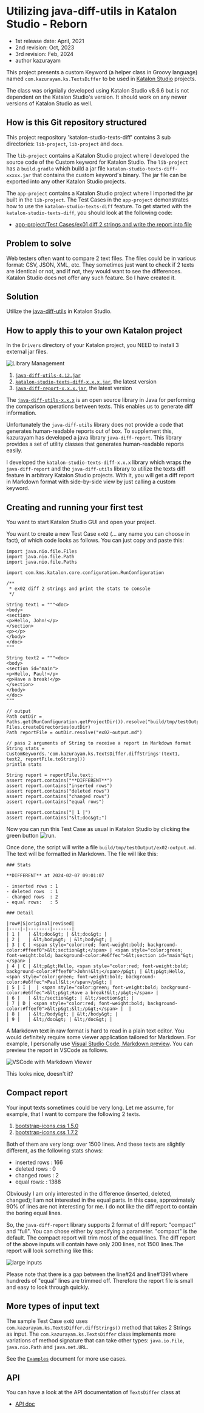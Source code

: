 # Utilizing java-diff-utils in Katalon Studio - Reborn

- 1st release date: April, 2021
- 2nd revision: Oct, 2023
- 3rd revision: Feb, 2024
- author kazurayam

This project presents a custom Keyword (a helper class in Groovy language) named `com.kazurayam.ks.TextsDiffer` to be used in [Katalon Studio](https://www.katalon.com/) projects.

The class was orignially developed using Katalon Studio v8.6.6 but is not dependent on the Katalon Studio's version. It should work on any newer versions of Katalon Studio as well.

## How is this Git repository structured

This project reqpository 'katalon-studio-texts-diff' contains 3 sub directories: `lib-project`, `lib-project` and `docs`.

The `lib-project` contains a Katalon Studio project where I developed the source code of the Custom keyword for Katalon Studio. The `lib-project` has a `build.gradle` which build a jar file `katalon-studio-texts-diff-xxxxx.jar` that contains the custom keyword's binary. The jar file can be exported into any other Katalon Studio projects.

The `app-project` contains a Katalon Studio project where I imported the jar built in the `lib-project`. The Test Cases in the `app-project` demonstrates how to use the `katalon-studio-texts-diff` feature. To get started with the `katalon-studio-texts-diff`, you should look at the following code:

- [app-project/Test Cases/ex01 diff 2 strings and write the report into file](https://github.com/kazurayam/katalon-studio-texts-diff/blob/develop/app-project/Scripts/ex01%20diff%202%20strings%20and%20write%20the%20report%20into%20file/Script1696166007171.groovy)

## Problem to solve

Web testers often want to compare 2 text files. The files could be in various format: CSV, JSON, XML, etc. They sometimes just want to check if 2 texts are identical or not, and if not, they would want to see the differences. Katalon Studio does not offer any such feature. So I have created it.

## Solution

Utilize the [java-diff-utils](https://github.com/java-diff-utils/java-diff-utils/wiki) in Katalon Studio.


## How to apply this to your own Katalon project

In the `Drivers` directory of your Katalon project, you NEED to install 3 external jar files.

![Library Management](https://kazurayam.github.io/katalon-studio-texts-diff/images/LibraryManagement.png)

1. [`java-diff-utils-4.12.jar`](https://mvnrepository.com/artifact/io.github.java-diff-utils/java-diff-utils/4.12)
2. [`katalon-studio-texts-diff-x.x.x.jar`](https://github.com/kazurayam/katalon-studio-texts-diff/releases), the latest version
3. [`java-diff-report-x.x.x.jar`](https://github.com/kazurayam/java-diff-report/releases), the latest version

The [`java-diff-utils-x.x.x`](https://github.com/java-diff-utils/java-diff-utils) is an open source library in Java for performing the comparison operations between texts. This enables us to generate diff information.

Unfortunately the `java-diff-utils` library does not provide a code that generates human-readable reports out of box. To supplement this, kazurayam has developed a java library `java-diff-report`. This library provides a set of utility classes that generates human-readable reports easily.

I developed the `katalon-studio-texts-diff-x.x.x` library which wraps the `java-diff-report` and the `java-diff-utils` library to utilize the texts diff feature in arbitrary Katalon Studio projects. With it, you will get a diff report in Markdown format with side-by-side view by just calling a custom keyword.

## Creating and running your first test

You want to start Katalon Studio GUI and open your project.

You want to create a new Test Case `ex02` (... any name you can choose in fact), of which code looks as follows. You can just copy and paste this:

```
import java.nio.file.Files
import java.nio.file.Path
import java.nio.file.Paths

import com.kms.katalon.core.configuration.RunConfiguration

/**
 * ex02 diff 2 strings and print the stats to console
 */

String text1 = """<doc>
<body>
<section>
<p>Hello, John!</p>
</section>
<p></p>
</body>
</doc>
"""

String text2 = """<doc>
<body>
<section id="main">
<p>Hello, Paul!</p>
<p>Have a break!</p>
</section>
</body>
</doc>
"""

// output
Path outDir = Paths.get(RunConfiguration.getProjectDir()).resolve("build/tmp/testOutput")
Files.createDirectories(outDir)
Path reportFile = outDir.resolve("ex02-output.md")

// pass 2 arguments of String to receive a report in Markdown format
String stats = CustomKeywords.'com.kazurayam.ks.TextsDiffer.diffStrings'(text1, text2, reportFile.toString())
println stats

String report = reportFile.text;
assert report.contains("**DIFFERENT**")
assert report.contains("inserted rows")
assert report.contains("deleted rows")
assert report.contains("changed rows")
assert report.contains("equal rows")

assert report.contains("| 1 |")
assert report.contains("&lt;doc&gt;")

```

Now you can run this Test Case as usual in Katalon Studio by clicking the green button ![run](./docs/images/run_katalon_test.png).

Once done, the script will write a file `build/tmp/testOutput/ex02-output.md`. The text will be formatted in Markdown. The file will like this:

```
### Stats

**DIFFERENT** at 2024-02-07 09:01:07

- inserted rows : 1
- deleted rows  : 1
- changed rows  : 2
- equal rows:   : 5

### Detail

|row#|S|original|revised|
|----|-|--------|-------|
| 1 |   | &lt;doc&gt; | &lt;doc&gt; |
| 2 |   | &lt;body&gt; | &lt;body&gt; |
| 3 | C | <span style="color:red; font-weight:bold; background-color:#ffeef0">&lt;section&gt;</span> | <span style="color:green; font-weight:bold; background-color:#e6ffec">&lt;section id="main"&gt;</span> |
| 4 | C | &lt;p&gt;Hello, <span style="color:red; font-weight:bold; background-color:#ffeef0">John!&lt;</span>/p&gt; | &lt;p&gt;Hello, <span style="color:green; font-weight:bold; background-color:#e6ffec">Paul!&lt;</span>/p&gt; |
| 5 | I |  | <span style="color:green; font-weight:bold; background-color:#e6ffec">&lt;p&gt;Have a break!&lt;/p&gt;</span> |
| 6 |   | &lt;/section&gt; | &lt;/section&gt; |
| 7 | D | <span style="color:red; font-weight:bold; background-color:#ffeef0">&lt;p&gt;&lt;/p&gt;</span> |  |
| 8 |   | &lt;/body&gt; | &lt;/body&gt; |
| 9 |   | &lt;/doc&gt; | &lt;/doc&gt; |

```

A Markdown text in raw format is hard to read in a plain text editor. You would definitely require some viewer application tailored for Markdown. For example, I personally use [Visual Studio Code, Markdown preview](https://code.visualstudio.com/Docs/languages/markdown#_markdown-preview). You can preview the report in VSCode as follows.

![VSCode with Markdown Viewer](https://kazurayam.github.io/katalon-studio-texts-diff/images/ex02.png)

This looks nice, doesn't it?

## Compact report

Your input texts sometimes could be very long. Let me assume, for example, that I want to compare the following 2 texts.

1. [bootstrap-icons.css 1.5.0](https://cdn.jsdelivr.net/npm/bootstrap-icons@1.5.0/font/bootstrap-icons.css)
2. [bootstrap-icons.css 1.7.2](https://cdn.jsdelivr.net/npm/bootstrap-icons@1.7.2/font/bootstrap-icons.css)

Both of them are very long: over 1500 lines. And these texts are slightly different, as the following stats shows:

- inserted rows : 166
- deleted rows  : 0
- changed rows  : 2
- equal rows:   : 1388

Obviously I am only interested in the difference (inserted, deleted, changed); I am not interested in the equal parts. In this case, approximately 90% of lines are not interesting for me. I do not like the diff report to contain the boring equal lines.

So, the `java-diff-report` library supports 2 format of diff report: "compact" and "full". You can chose either by specifying a parameter. "compact" is the default. The compact report will trim most of the equal lines. The diff report of the above inputs will contain have only 200 lines, not 1500 lines.The report will look something like this:

![large inputs](https://kazurayam.github.io/katalon-studio-texts-diff/images/diff_large_inputs.png)

Please note that there is a gap between the line#24 and line#1391 where hundreds of "equal" lines are trimmed off. Therefore the report file is small and easy to look through quickly.


## More types of input text

The sample Test Case `ex02` uses `com.kazurayam.ks.TextsDiffer.diffStrings()` method that takes 2 Strings as input. The `com.kazurayam.ks.TextsDiffer` class implements more variations of method signature that can take other types: `java.io.File`, `java.nio.Path` and `java.net.URL`.

See the [`Examples`](https://kazurayam.github.io/katalon-studio-texts-diff/) document for more use cases.

## API

You can have a look at the API documentation of `TextsDiffer` class at

- [API doc](https://kazurayam.github.io/katalon-studio-texts-diff/api/index.html)
